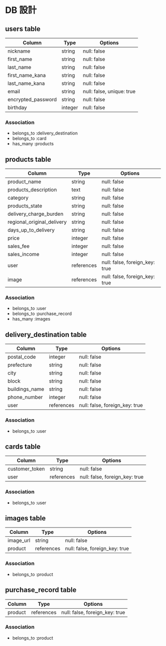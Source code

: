 # DB 設計

## users table

| Column             | Type                | Options                   |
|--------------------|---------------------|---------------------------|
| nickname           | string              | null: false               |
| first_name         | string              | null: false               |
| last_name          | string              | null: false               |
| first_name_kana    | string              | null: false               |
| last_name_kana     | string              | null: false               |
| email              | string              | null: false, unique: true |
| encrypted_password | string              | null: false               |
| birthday           | integer             | null: false               |

### Association

- belongs_to :delivery_destination
- belongs_to :card
- has_many :products

## products table

| Column                     | Type                | Options                        |
|----------------------------|---------------------|--------------------------------|
| product_name               | string              | null: false                    |
| products_description       | text                | null: false                    |
| category                   | string              | null: false                    |
| products_state             | string              | null: false                    |
| delivery_charge_burden     | string              | null: false                    |
| regional_original_delivery | string              | null: false                    |
| days_up_to_delivery        | string              | null: false                    |
| price                      | integer             | null: false                    |
| sales_fee                  | integer             | null: false                    |
| sales_income               | integer             | null: false                    |
| user                       | references          | null: false, foreign_key: true |
| image                      | references          | null: false, foreign_key: true |

### Association

- belongs_to :user
- belongs_to :purchase_record
- has_many :images

## delivery_destination table

| Column             | Type                | Options                       |
|--------------------|---------------------|-------------------------------|
| postal_code        | integer             | null: false                   |
| prefecture         | string              | null: false                   |
| city               | string              | null: false                   |
| block              | string              | null: false                   |
| buildings_name     | string              | null: false                   |
| phone_number       | integer             | null: false                   |
| user               | references          | null: false, foreign_key: true|

### Association

- belongs_to :user

## cards table

| Column             | Type                | Options                       |
|--------------------|---------------------|-------------------------------|
| customer_token     | string              | null: false                   |
| user               | references          | null: false, foreign_key: true|

### Association

- belongs_to :user

## images table

| Column             | Type                | Options                       |
|--------------------|---------------------|-------------------------------|
| image_url          | string              | null: false                   |
| product            | references          | null: false, foreign_key: true|

### Association

- belongs_to :product

## purchase_record table

| Column             | Type                | Options                       |
|--------------------|---------------------|-------------------------------|
| product            | references          | null: false, foreign_key: true|

### Association

- belongs_to :product
